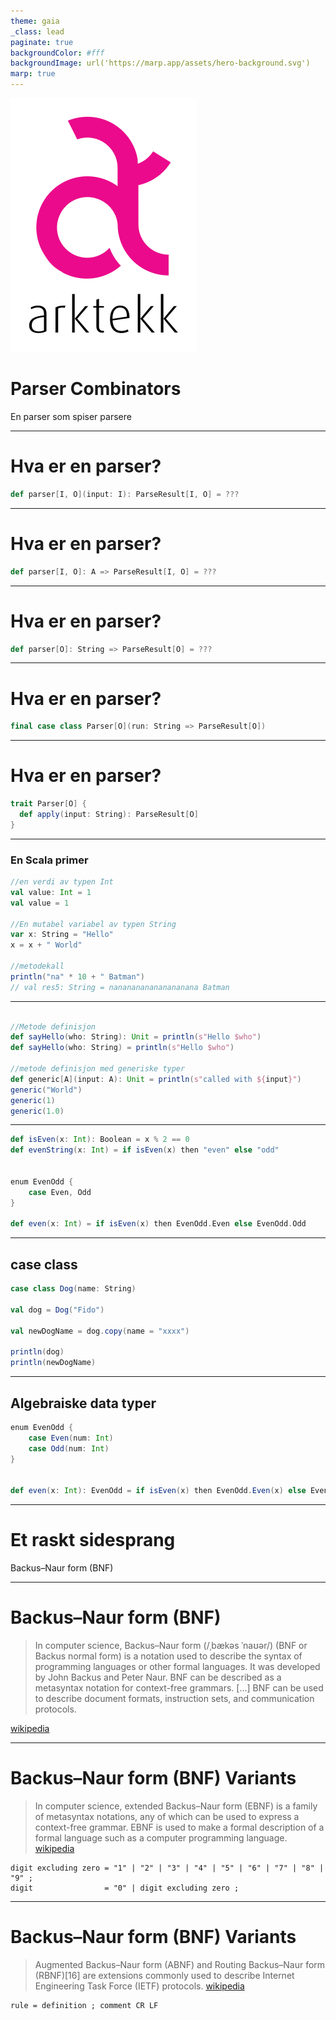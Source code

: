 ```yaml
---
theme: gaia
_class: lead
paginate: true
backgroundColor: #fff
backgroundImage: url('https://marp.app/assets/hero-background.svg')
marp: true
---
```


![bg left:40% 80%](assets/logo.svg)

# **Parser Combinators**

En parser som spiser parsere

---

# Hva er en parser?

```scala
def parser[I, O](input: I): ParseResult[I, O] = ???
```

<!-- 
En parser er kode som transformerer noe input I til 
noe av output av `ParseResult[O]`.

ParseResult vil inneholde posisjonsdata for inputen, og eventuelle feil.
-->

---

# Hva er en parser?

```scala
def parser[I, O]: A => ParseResult[I, O] = ???
```

<!-- 
Litt forenklet kan man se på det som en funksjon fra I til ParseResult[I, O].

Enda mer forenklet og det vi kommer til å bruke i resten av presentasjonen og 
oppgaveløsningen er at vi tar en input av String og produserer en resultat av 
en type O.
-->

---

# Hva er en parser?

```scala
def parser[O]: String => ParseResult[O] = ???
```

<!-- 
En parser er kode som transformerer noe input I til 
noe av output av `ParseResult[O]`.

Litt forenklet kan man se på det som en funksjon fra I til O.

Enda mer forenklet og det vi kommer til å bruke i resten av presentasjonen og 
oppgaveløsningen er at vi tar en input av String og produserer en resultat av 
en type O.
-->


---

# Hva er en parser?

```scala
final case class Parser[O](run: String => ParseResult[O])
```

<!-- 
Det som vi kan gjøre med nå når vi har etablert hva en parser er, så kan vi pakke den inn i en datatype.
Det finnes flere mulige måter å gjøre det på.
Her har vi pakket inn en funksjon inn i en case klasse, men vi kan også lage et interface eller det som i Scala blir kalt et trait.
-->

---

# Hva er en parser?

```scala
trait Parser[O] {
  def apply(input: String): ParseResult[O]
}
```

<!-- 
Det som vi kan gjøre med nå når vi har etablert hva en parser er, så kan vi pakke den inn i en datatype.
Det finnes flere mulige måter å gjøre det på.
Her har vi pakket inn en funksjon inn i en case klasse, men vi kan også lage et interface eller det som i Scala blir kalt et trait.
-->

---
### En Scala primer

```scala
//en verdi av typen Int
val value: Int = 1
val value = 1

//En mutabel variabel av typen String
var x: String = "Hello"
x = x + " World"

//metodekall
println("na" * 10 + " Batman")
// val res5: String = nananananananananana Batman

```

---

```scala

//Metode definisjon
def sayHello(who: String): Unit = println(s"Hello $who")
def sayHello(who: String) = println(s"Hello $who")

//metode definisjon med generiske typer
def generic[A](input: A): Unit = println(s"called with ${input}")
generic("World")
generic(1)
generic(1.0)
```

---
```scala
def isEven(x: Int): Boolean = x % 2 == 0
def evenString(x: Int) = if isEven(x) then "even" else "odd"


enum EvenOdd {
    case Even, Odd
}

def even(x: Int) = if isEven(x) then EvenOdd.Even else EvenOdd.Odd

```

---
## case class

```scala
case class Dog(name: String)

val dog = Dog("Fido")

val newDogName = dog.copy(name = "xxxx")

println(dog)
println(newDogName)


```


---
## Algebraiske data typer


```scala
enum EvenOdd {    
    case Even(num: Int)
    case Odd(num: Int)
}


def even(x: Int): EvenOdd = if isEven(x) then EvenOdd.Even(x) else EvenOdd.Odd(x)


```


---

# Et raskt sidesprang

Backus–Naur form (BNF)


---

# Backus–Naur form (BNF)


> In computer science, Backus–Naur form (/ˌbækəs ˈnaʊər/) (BNF or Backus normal form) is a notation used to describe the syntax of programming languages or other formal languages. It was developed by John Backus and Peter Naur. BNF can be described as a metasyntax notation for context-free grammars. [...] BNF can be used to describe document formats, instruction sets, and communication protocols.

[wikipedia](https://en.wikipedia.org/wiki/Backus%E2%80%93Naur_form)

---

# Backus–Naur form (BNF) Variants

> In computer science, extended Backus–Naur form (EBNF) is a family of metasyntax notations, any of which can be used to express a context-free grammar. EBNF is used to make a formal description of a formal language such as a computer programming language.
[wikipedia](https://en.wikipedia.org/wiki/Extended_Backus%E2%80%93Naur_form)

```
digit excluding zero = "1" | "2" | "3" | "4" | "5" | "6" | "7" | "8" | "9" ;
digit                = "0" | digit excluding zero ;
```

---
 
# Backus–Naur form (BNF) Variants

> Augmented Backus–Naur form (ABNF) and Routing Backus–Naur form (RBNF)[16] are extensions commonly used to describe Internet Engineering Task Force (IETF) protocols. 
[wikipedia](https://en.wikipedia.org/wiki/Augmented_Backus%E2%80%93Naur_form)

```
rule = definition ; comment CR LF
``` 

<!-- Vi kommer til å se på dette litt nærmere når vi skal se på oppgaveløsning. 
For de som er kjent med RFCer så er dette brukt i stort sett alle.
--->